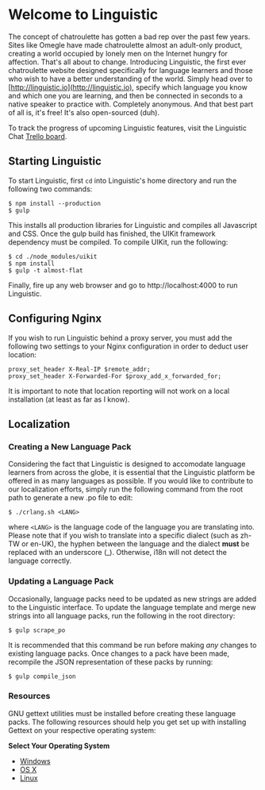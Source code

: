 # Welcome to Linguistic #

The concept of chatroulette has gotten a bad rep over the past few years.
Sites like Omegle have made chatroulette almost an adult-only product, creating a world occupied by
lonely men on the Internet hungry for affection. That's all about to change. Introducing Linguistic,
the first ever chatroulette website designed specifically for language learners and those who wish to
have a better understanding of the world. Simply head over to [http://linguistic.io](http://linguistic.io),
specify which language you know and which one you are learning, and then be connected in seconds to a
native speaker to practice with. Completely anonymous. And that best part of all is, it's free! It's also open-sourced (duh).

To track the progress of upcoming Linguistic features, visit the Linguistic Chat
[Trello board](https://trello.com/b/4ZPv8eHk/linguistic-chat-scrum-board).

## Starting Linguistic ##

To start Linguistic, first `cd` into Linguistic's home directory and run the following two commands:

    $ npm install --production
    $ gulp

This installs all production libraries for Linguistic and compiles all Javascript and CSS.
Once the gulp build has finished, the UIKit framework dependency must be compiled. To compile UIKit, run the following:

    $ cd ./node_modules/uikit
    $ npm install
    $ gulp -t almost-flat

Finally, fire up any web browser and go to http://localhost:4000 to run Linguistic.

## Configuring Nginx ##

If you wish to run Linguistic behind a proxy server, you must add the following two settings to your Nginx configuration in order to deduct user location:

    proxy_set_header X-Real-IP $remote_addr;
    proxy_set_header X-Forwarded-For $proxy_add_x_forwarded_for;

It is important to note that location reporting will not work on a local installation (at least as far as I know).

## Localization ##
### Creating a New Language Pack ###

Considering the fact that Linguistic is designed to accomodate language learners from across the globe, it is essential that the Linguistic platform be offered in as many languages as possible. If you would like to contribute to our localization efforts, simply run the following command from the root path to generate a new .po file to edit:

    $ ./crlang.sh <LANG>

where `<LANG>` is the language code of the language you are translating into. Please note that if you wish to translate into a specific dialect (such as zh-TW or en-UK), the hyphen between the language and the dialect __must__ be replaced with an underscore (_). Otherwise, i18n will not detect the language correctly.

### Updating a Language Pack ###

Occasionally, language packs need to be updated as new strings are added to the Linguistic interface. To update the language template and merge new strings into all language packs, run the following in the root directory:

    $ gulp scrape_po

It is recommended that this command be run before making _any_ changes to existing language packs. Once changes to a pack have been made, recompile the JSON representation of these packs by running:

    $ gulp compile_json

### Resources ###
GNU gettext utilities must be installed before creating these language packs. The following resources should help you get set up with installing Gettext on your respective operating system:

**Select Your Operating System**

* [Windows](https://www.nuget.org/packages/Gettext.Tools/)
* [OS X](http://arielvb.readthedocs.org/en/latest/docs/mac/commandline.html#gettext)
* [Linux](https://www.gnu.org/software/gettext/manual/html_node/index.html#SEC_Contents)
